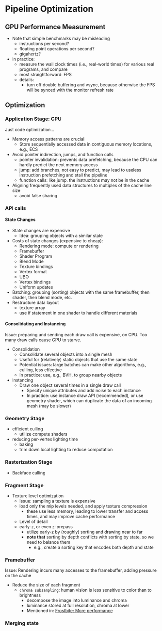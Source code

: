 # Pipeline Optimization

## GPU Performance Measurement

- Note that simple benchmarks may be misleading
  - instructions per second?
  - floating point operations per second?
  - gigahertz?
- In practice:
  - measure the wall clock times (i.e., real-world times) for various real programs, and compare
  - most straightforward: FPS
  - details:
    - turn off double buffering and vsync, because otherwise the FPS will be synced with the monitor refresh rate

## Optimization

### Application Stage: CPU

Just code optimization...

- Memory access patterns are crucial
  - Store sequentially accessed data in contiguous memory locations, e.g., ECS
- Avoid pointer indirection, jumps, and function calls
  - pointer invalidation: prevents data prefetching, because the CPU can hardly predict the next memory access
  - jump: add branches, not easy to predict, may lead to useless instruction prefetching and stall the pipeline
  - function calls: like jump. the instructions may not be in the cache
- Aligning frequently used data structures to multiples of the cache line size
  - avoid false sharing

### API calls

#### State Changes

- State changes are expensive
  - Idea: grouping objects with a similar state
- Costs of state changes (expensive to cheap):
  - Rendering mode: compute or rendering
  - Framebuffer
  - Shader Program
  - Blend Mode
  - Texture bindings
  - Vertex format
  - UBO
  - Vertex bindings
  - Uniform updates
- Batching: grouping (sorting) objects with the same framebuffer, then shader, then blend mode, etc.
- Restructure data layout
  - texture array
  - use if statement in one shader to handle different materials

#### Consolidating and Instancing

Issue: preparing and sending each draw call is expensive, on CPU. Too many draw calls cause GPU to starve.

- Consolidation
  - Consolidate several objects into a single mesh
  - Useful for (relatively) static objects that use the same state
  - Potential issues: large batches can make other algorithms, e.g., culling, less effective
  - In practice: use, e.g., BVH, to group nearby objects
- Instancing
  - Draw one object several times in a single draw call
    - Specify unique attributes and add noise to each instance
    - In practice: use instance draw API (recommended), or use geometry shader, which can duplicate the data of an incoming mesh (may be slower)

### Geometry Stage

- efficient culling
  - utilize compute shaders
- reducing per-vertex lighting time
  - baking
  - trim down local lighting to reduce computation

### Rasterization Stage

- Backface culling

### Fragment Stage

- Texture level optimization
  - Issue: sampling a texture is expensive
  - load only the mip levels needed, and apply texture compression
    - these use less memory, leading to lower transfer and access times, and may improve cache performance
  - Level of detail
  - early-z, or even z-prepass
    - utilize early-z by (roughly) sorting and drawing near to far
    - **note that** sorting by depth conflicts with sorting by state, so we need to balance them
      - e.g., create a sorting key that encodes both depth and state

### Framebuffer

Issue: Rendering incurs many accesses to the framebuffer, adding pressure on the cache

- Reduce the size of each fragment
  - `chroma subsampling`: human vision is less sensitive to color than to brightness
    - decompose the image into luminance and chroma
    - luminance stored at full resolution, chroma at lower
    - Mentioned in: [Frostbite: More performance](https://www.ea.com/frostbite/news/more-performance-five-rendering-ideas-from-battlefield-3-and-need-for-speed-the-run)

### Merging state

